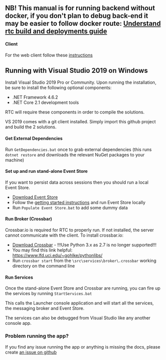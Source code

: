 ## NB! This manual is for running backend without docker, if you don't plan to debug back-end it may be easier to follow docker route: [Understand rtc build and deployments guide](../../deployment/understand-rtc-build-and-deployments.md)

#### Client
For the web client follow these [instructions](../client.md)

## Running with Visual Studio 2019 on Windows

Install Visual Studio 2019 Pro or Community. Upon running the installation, be sure to install the following optional components:
  - .NET Framework 4.6.2
  - .NET Core 2.1 development tools

RTC will require these components in order to compile the solutions.

VS 2019 comes with a git client installed.  Simply import this github project and build the 2 solutions.

#### Get External Dependencies 
Run `GetDependencies.bat` once to grab external dependencies (this runs `dotnet restore` and downloads the relevant NuGet packages to your machine)

#### Set up and run stand-alone Event Store
If you want to persist data across sessions then you should run a local Event Store. 
- [Download Event Store](https://geteventstore.com/downloads)
- Follow the [getting started instructions](https://eventstore.org/docs/getting-started/index.html?tabs=tabid-1%2Ctabid-dotnet-client%2Ctabid-dotnet-client-connect%2Ctabid-4) and run Event Store locally
- Run `Populate Event Store.bat` to add some dummy data

#### Run Broker (Crossbar)
Crossbar.io is required for RTC to properly run.  If not installed, the server cannot communicate with the client.
To install crossbar.io:
- [Download Crossbar](http://crossbar.io/docs/Installation-on-Windows/) - !!!Use Python 3.x as 2.7 is no longer supported!!!
- You may find this link helpful: https://www.lfd.uci.edu/~gohlke/pythonlibs/
- Run `crossbar start` from the `\src\services\broker\.crossbar` working directory on the command line

#### Run Services
Once the stand-alone Event Store and Crossbar are running, you can fire up the services by running `StartServices.bat` 

This calls the Launcher console application and will start all the services, the messaging broker and Event Store.

The services can also be debugged from Visual Studio like any another console app.

### Problem running the app?

If you find any issue running the app or anything is missing the docs, please create [an issue on github](https://github.com/AdaptiveConsulting/ReactiveTraderCloud/issues)
